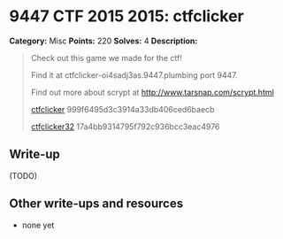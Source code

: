 # 9447 CTF 2015 2015: ctfclicker

**Category:** Misc
**Points:** 220
**Solves:** 4
**Description:**

>  Check out this game we made for the ctf!
> 
>  Find it at ctfclicker-oi4sadj3as.9447.plumbing port 9447.
> 
>  Find out more about scrypt at <http://www.tarsnap.com/scrypt.html>
> 
>  [ctfclicker](./ctfclicker-999f6495d3c3914a33db406ced6baecb)  999f6495d3c3914a33db406ced6baecb
> 
>  [ctfclicker32](./ctfclicker32-17a4bb9314795f792c936bcc3eac4976)  17a4bb9314795f792c936bcc3eac4976


## Write-up

(TODO)

## Other write-ups and resources

* none yet

